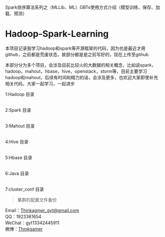 Spark排序算法系列之（MLLib、ML）GBTs使用方式介绍（模型训练、保存、加载、预测）


# Hadoop-Spark-Learning
本项目记录我学习hadoop和spark等开源框架的代码，因为也是最近才用github，之前都是荒废状态，故部分都是是之前写好的，现在上传至github<br/>

本部分分为多个项目，会涉及目前比较火的大数据的相关概念，比如说spark，hadoop，mahout，hbase，hive，openstack，storm等，目前主要学习hadoop和mahout，后续有时间和精力的话，会涉及更多，也欢迎大家即使补充相关代码，大家一起学习，一起进步<br/>

1:Hadoop 目录<br><br>

2:Spark 目录<br><br>

3:Mahout 目录<br><br>

4:Hive 目录<br><br>

5:Hbase 目录<br><br>

6:Java 目录<br><br>

7:cluster_conf 目录<br>
> 集群的配置文件备份

Email：Thinkagmer_gyt@gmail.com<br>
QQ：1923361654<br>
WeChat：gyt13342445911<br>
微博：<a href="http://weibo.com/234654758">Thinkgamer<a>
